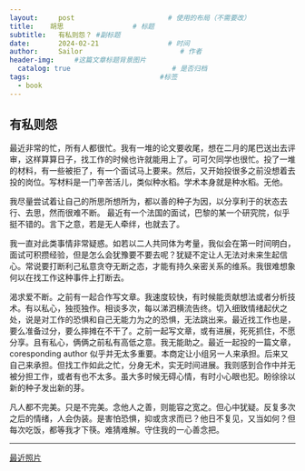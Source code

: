```yaml
---
layout:     post                       # 使用的布局（不需要改）
title:    胡思                 # 标题 
subtitle:   有私则怨？ #副标题
date:       2024-02-21                 # 时间
author:     Sailor                        # 作者
header-img:     #这篇文章标题背景图片
  catalog: true                         # 是否归档
tags:                                #标签
  - book
---
```


## 有私则怨

  最近非常的忙，所有人都很忙。我有一堆的论文要收尾，想在二月的尾巴送出去评审，这样算算日子，找工作的时候也许就能用上了。可可欠同学也很忙。投了一堆的材料，有一些被拒了，有一个面试马上要来。然后，又开始投很多之前没想着去投的岗位。写材料是一门辛苦活儿，类似种水稻。学术本身就是种水稻。无他。

我尽量尝试着让自己的所思所想所为，都以善的种子为因，以分享利于的状态去行、去思，然而很难不断。 最近有一个法国的面试，巴黎的某一个研究院，似乎挺不错的。言下之意，若是无人牵绊，也就去了。

我一直对此类事情非常疑惑。如若以二人共同体为考量，我似会在第一时间明白，面试可积攒经验，但是怎么会犹豫要不要去呢？犹疑不定让人无法对未来生起信心。常说要打断利己私意贪夺无断之态，才能有持久亲密关系的维系。我很难想象何以在找工作这种事件上打断去。

渴求爱不断。之前有一起合作写文章。我速度较快，有时候能贡献想法或者分析技术。有以私心，独揽独作。相谈多次，每以涕泗横流告终。切入细致情绪起伏之处，说是对工作的恐惧和自己无能力为之的恐惧，无法跳出来。最近找工作也是，要么准备过分，要么摔摊在不干了。之前一起写文章，或有进展，死死抓住，不愿分享。且有私心，俩俩之前私有高低之意。我无能助之。最近一起投的一篇文章，coresponding author 似乎并无太多重要。本商定让小组另一人来承担。后来又自己来承担。但找工作如此之忙，分身无术，实无时间进展。我则感到合作中并无被分担工作，或者有也不太多。虽大多时候无碍心情，有时小心眼也犯。盼徐徐以新的种子发出新的芽。



凡人都不完美。只是不完美。念他人之善，则能容之宽之。但心中犹疑。反复多次之后的情绪，人会伪装。是害怕恐惧，抑或贪求而已？他日不复见，又当如何？但每次吃饭，都等我才下筷。难猜难解。守住我的一心善念把。





---

[最近照片](https://www.flickr.com/photos/191528289@N02/)
